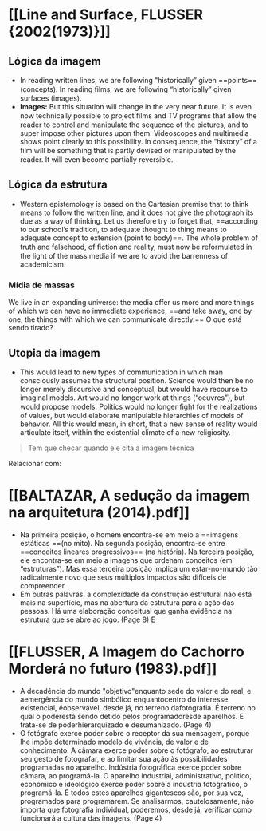 # [[Line and Surface, FLUSSER {2002(1973)}]]
## Lógica da imagem 
- In reading written lines, we are following "historically” given ==points== (concepts). In reading ﬁlms, we are following “historically” given surfaces (images).
- **Images:** But this situation will change in the very near future. It is even now technically possible to project ﬁlms and TV programs that allow the reader to control and manipulate the sequence of the pictures, and to super impose other pictures upon them. Videoscopes and multimedia shows point clearly to this possibility. In consequence, the “history” of a ﬁlm will be something that is partly devised or manipulated by the reader. It will even become partially reversible.

## Lógica da estrutura 
- Western epistemology is based on the Cartesian premise that to think means to follow the written line, and it does not give the photograph its due as a way of thinking. Let us therefore try to forget that, ==according to our school’s tradition, to adequate thought to thing means to adequate concept to extension (point to body)==. The whole problem of truth and falsehood, of ﬁction and reality, must now be reformulated in the light of the mass media if we are to avoid the barrenness of academicism.
### Mídia de massas 
We live in an expanding universe: the media offer us more and more things of which we can have no immediate experience, ==and take away, one by one, the things with which we can communicate directly.== O que está sendo tirado? 
## Utopia da imagem 
- This would lead to new types of communication in which man consciously assumes the structural position. Science would then be no longer merely discursive and conceptual, but would have recourse to imaginal models. Art would no longer work at things (“oeuvres”), but would propose models. Politics would no longer ﬁght for the realizations of values, but would elaborate manipulable hierarchies of models of behavior. All this would mean, in short, that a new sense of reality would articulate itself, within the existential climate of a new religiosity.

> Tem que checar quando ele cita a imagem técnica 


Relacionar com: 
# [[BALTAZAR, A sedução da imagem na arquitetura (2014).pdf]]
- Na primeira posição, o homem encontra-se em meio a ==imagens estáticas ==(no mito). Na segunda posição, encontra-se entre ==conceitos lineares progressivos== (na história). Na terceira posição, ele encontra-se em meio a imagens que ordenam conceitos (em “estruturas”). Mas essa terceira posição implica um estar-no-mundo tão radicalmente novo que seus múltiplos impactos são difíceis de compreender. 
- Em outras palavras, a complexidade da construção estrutural não está mais na superfície, mas na abertura da estrutura para a ação das pessoas. Há uma elaboração conceitual que ganha evidência na estrutura que se abre ao jogo. (Page 8) 
E
# [[FLUSSER, A Imagem do Cachorro Morderá no futuro (1983).pdf]]
- A decadência do mundo "objetivo"enquanto sede do valor e do real, e aemergência do mundo simbólico enquantocentro do interesse existencial, éobservável, desde já, no terreno dafotografia. É terreno no qual o poderestá sendo detido pelos programadoresde aparelhos. E trata-se de poderhierarquizado e desumanizado. (Page 4) 
- O fotógrafo exerce poder sobre o receptor da sua mensagem, porque lhe impõe determinado modelo de vivência, de valor e de conhecimento. A câmara exerce poder sobre o fotógrafo, ao estruturar seu gesto de fotografar, e ao limitar sua ação às possibilidades programadas no aparelho. Indústria fotográfica exerce poder sobre câmara, ao programá-la. O aparelho industrial, administrativo, político, econômico e ideológico exerce poder sobre a indústria fotográfico, o programá-la. E todos estes aparelhos gigantescos são, por sua vez, programados para programarem. Se analisarmos, cautelosamente, não importa que fotografia individual, poderemos, desde já, verificar como funcionará a cultura das imagens. (Page 4)  


